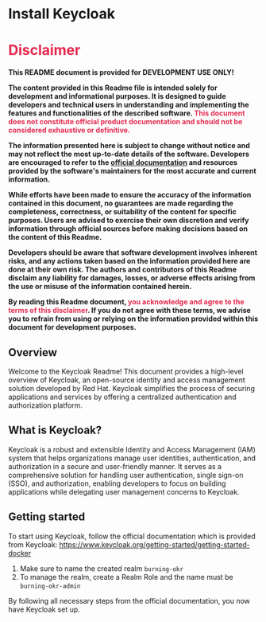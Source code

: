 # Install Keycloak

# <span style="color:#E52B50">Disclaimer</span>

**This README document is provided for DEVELOPMENT USE ONLY!**

**The content provided in this Readme file is intended solely for development and informational purposes. It is designed to guide developers and technical users in understanding and implementing the features and functionalities of the described software. <span style=color:#E52B50>This document does not constitute official product documentation and should not be considered exhaustive or definitive.</span>**

**The information presented here is subject to change without notice and may not reflect the most up-to-date details of the software. Developers are encouraged to refer to the [official documentation](https://www.keycloak.org/getting-started/getting-started-docker) and resources provided by the software's maintainers for the most accurate and current information.**

**While efforts have been made to ensure the accuracy of the information contained in this document, no guarantees are made regarding the completeness, correctness, or suitability of the content for specific purposes. Users are advised to exercise their own discretion and verify information through official sources before making decisions based on the content of this Readme.**

**Developers should be aware that software development involves inherent risks, and any actions taken based on the information provided here are done at their own risk. The authors and contributors of this Readme disclaim any liability for damages, losses, or adverse effects arising from the use or misuse of the information contained herein.**

**By reading this Readme document, <span style="color:#E52B50">you acknowledge and agree to the terms of this disclaimer</span>. If you do not agree with these terms, we advise you to refrain from using or relying on the information provided within this document for development purposes.</span>**

## Overview

Welcome to the Keycloak Readme!
This document provides a high-level overview of Keycloak, an open-source identity and access management solution developed by Red Hat. Keycloak simplifies the process of securing applications and services by offering a centralized authentication and authorization platform.

## What is Keycloak?

Keycloak is a robust and extensible Identity and Access Management (IAM) system that helps organizations manage user identities, authentication, and authorization in a secure and user-friendly manner. It serves as a comprehensive solution for handling user authentication, single sign-on (SSO), and authorization, enabling developers to focus on building applications while delegating user management concerns to Keycloak.

## Getting started

To start using Keycloak, follow the official documentation which is provided from Keycloak: <https://www.keycloak.org/getting-started/getting-started-docker>

1. Make sure to name the created realm `burning-okr`
2. To manage the realm, create a Realm Role and the name must be `burning-okr-admin`

By following all necessary steps from the official documentation, you now have Keycloak set up.

